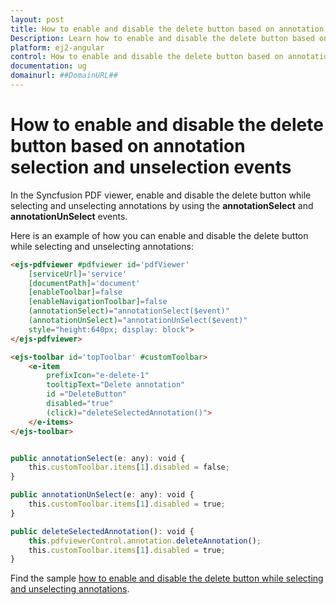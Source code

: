 ```yaml
---
layout: post
title: How to enable and disable the delete button based on annotation selection and unselection events | Syncfusion
Description: Learn how to enable and disable the delete button based on annotation selection and unselection events in Syncfusion Angular Pdfviewer component of Syncfusion Essential JS 2 and more.
platform: ej2-angular
control: How to enable and disable the delete button based on annotation selection and unselection events
documentation: ug
domainurl: ##DomainURL##
---
```


# How to enable and disable the delete button based on annotation selection and unselection events

In the Syncfusion PDF viewer, enable and disable the delete button while selecting and unselecting annotations by using the **annotationSelect** and **annotationUnSelect** events.

Here is an example of how you can enable and disable the delete button while selecting and unselecting annotations:

```html
<ejs-pdfviewer #pdfviewer id='pdfViewer'
    [serviceUrl]='service'
    [documentPath]='document'
    [enableToolbar]=false
    [enableNavigationToolbar]=false
    (annotationSelect)="annotationSelect($event)"
    (annotationUnSelect)="annotationUnSelect($event)"
    style="height:640px; display: block">
</ejs-pdfviewer>
```

```html
<ejs-toolbar id='topToolbar' #customToolbar>
    <e-item
        prefixIcon="e-delete-1"
        tooltipText="Delete annotation"
        id ="DeleteButton"
        disabled="true"
        (click)="deleteSelectedAnnotation()">
    </e-items>
</ejs-toolbar>
```

```typescript

public annotationSelect(e: any): void {
    this.customToolbar.items[1].disabled = false;
}

public annotationUnSelect(e: any): void {
    this.customToolbar.items[1].disabled = true;
}

public deleteSelectedAnnotation(): void {
    this.pdfviewerControl.annotation.deleteAnnotation();
    this.customToolbar.items[1].disabled = true;
}

```

Find the sample [how to enable and disable the delete button while selecting and unselecting annotations](https://stackblitz.com/edit/angular-g94gvs-hsrjna?file=app.component.ts).